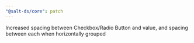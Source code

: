 ```yaml
---
"@salt-ds/core": patch
---
```


Increased spacing between Checkbox/Radio Button and value, and spacing between each when horizontally grouped
